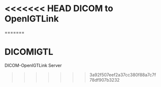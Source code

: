 <<<<<<< HEAD
DICOM to OpenIGTLink
====================


=======
# DICOMIGTL
DICOM-OpenIGTLink Server
>>>>>>> 3a92f507eef2a37cc380f88a7c7f78df907b3232
